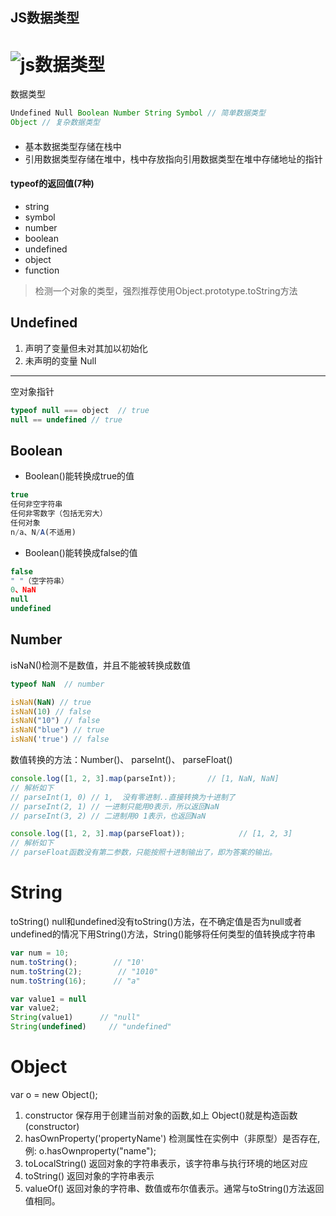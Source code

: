 ## JS数据类型

![js数据类型](https://github.com/bearnew/picture/blob/master/mardown/2019-05-04%20js-type/%E5%BE%AE%E4%BF%A1%E5%9B%BE%E7%89%87_20190504204011.jpg?raw=true)
====
数据类型
```javascript
Undefined Null Boolean Number String Symbol // 简单数据类型
Object // 复杂数据类型
```
####
* 基本数据类型存储在栈中
* 引用数据类型存储在堆中，栈中存放指向引用数据类型在堆中存储地址的指针
#### typeof的返回值(7种)
* string
* symbol
* number
* boolean
* undefined
* object
* function
> 检测一个对象的类型，强烈推荐使用Object.prototype.toString方法

Undefined
----
1. 声明了变量但未对其加以初始化
2. 未声明的变量
Null
----
空对象指针

```javascript
typeof null === object  // true
null == undefined // true
```

Boolean
----

 - Boolean()能转换成true的值

```javascript
true
任何非空字符串
任何非零数字（包括无穷大）
任何对象
n/a、N/A(不适用)   
```

 - Boolean()能转换成false的值

```javascript
false
" "（空字符串）
0、NaN
null
undefined
```

Number
----
isNaN()检测不是数值，并且不能被转换成数值
```javascript
typeof NaN  // number

isNaN(NaN) // true
isNaN(10) // false
isNaN("10") // false
isNaN("blue") // true
isNaN('true') // false
```
数值转换的方法：Number()、 parseInt()、 parseFloat()
```js
console.log([1, 2, 3].map(parseInt));       // [1, NaN, NaN]
// 解析如下
// parseInt(1, 0) // 1,  没有零进制..直接转换为十进制了
// parseInt(2, 1) // 一进制只能用0表示，所以返回NaN
// parseInt(3, 2) // 二进制用0 1表示，也返回NaN

console.log([1, 2, 3].map(parseFloat));            // [1, 2, 3]
// 解析如下
// parseFloat函数没有第二参数，只能按照十进制输出了，即为答案的输出。
```

String
====
toString()
null和undefined没有toString()方法，在不确定值是否为null或者undefined的情况下用String()方法，String()能够将任何类型的值转换成字符串
```javascript
var num = 10;
num.toString();        // "10'
num.toString(2);        // "1010"
num.toString(16);      // "a"

var value1 = null
var value2;
String(value1)      // "null"
String(undefined)     // "undefined"
```

Object
====
var o = new Object();

 1. constructor 
保存用于创建当前对象的函数,如上 Object()就是构造函数(constructor)
 2. hasOwnProperty('propertyName')
检测属性在实例中（非原型）是否存在,例: o.hasOwnproperty("name");
 3. toLocalString()
返回对象的字符串表示，该字符串与执行环境的地区对应
4. toString()
返回对象的字符串表示
5. valueOf()
返回对象的字符串、数值或布尔值表示。通常与toString()方法返回值相同。
